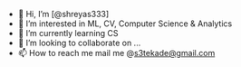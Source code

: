 - 👋 Hi, I’m [@shreyas333]
- 👀 I’m interested in ML, CV, Computer Science & Analytics
- 🌱 I’m currently learning CS
- 💞️ I’m looking to collaborate on ...
- 📫 How to reach me mail me @s3tekade@gmail.com

<!---
shreyas333/shreyas333 is a ✨ special ✨ repository because its `README.md` (this file) appears on your GitHub profile.
You can click the Preview link to take a look at your changes.
--->
